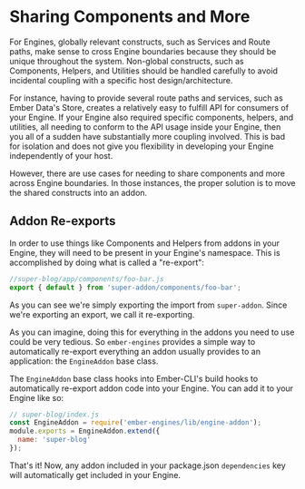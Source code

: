 # Sharing Components and More

For Engines, globally relevant constructs, such as Services and Route paths, make sense to cross Engine boundaries because they should be unique throughout the system. Non-global constructs, such as Components, Helpers, and Utilities should be handled carefully to avoid incidental coupling with a specific host design/architecture.

For instance, having to provide several route paths and services, such as Ember Data's Store, creates a relatively easy to fulfill API for consumers of your Engine. If your Engine also required specific components, helpers, and utilities, all needing to conform to the API usage inside your Engine, then you all of a sudden have substantially more coupling involved. This is bad for isolation and does not give you flexibility in developing your Engine independently of your host.

However, there are use cases for needing to share components and more across Engine boundaries. In those instances, the proper solution is to move the shared constructs into an addon.

## Addon Re-exports

In order to use things like Components and Helpers from addons in your Engine, they will need to be present in your Engine's namespace. This is accomplished by doing what is called a "re-export":

```js
//super-blog/app/components/foo-bar.js
export { default } from 'super-addon/components/foo-bar';
```

As you can see we're simply exporting the import from `super-addon`. Since we're exporting an export, we call it re-exporting.

As you can imagine, doing this for everything in the addons you need to use could be very tedious. So `ember-engines` provides a simple way to automatically re-export everything an addon usually provides to an application: the `EngineAddon` base class.

The `EngineAddon` base class hooks into Ember-CLI's build hooks to automatically re-export addon code into your Engine. You can add it to your Engine like so:

```js
// super-blog/index.js
const EngineAddon = require('ember-engines/lib/engine-addon');
module.exports = EngineAddon.extend({
  name: 'super-blog'
});
```

That's it! Now, any addon included in your package.json `dependencies` key will automatically get included in your Engine.
